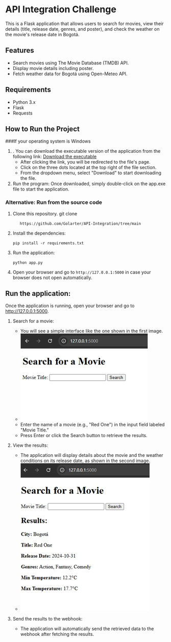 # API Integration Challenge

This is a Flask application that allows users to search for movies, view their details (title, release date, genres, and poster), and check the weather on the movie's release date in Bogotá.

## Features
- Search movies using The Movie Database (TMDB) API.
- Display movie details including poster.
- Fetch weather data for Bogotá using Open-Meteo API.

## Requirements
- Python 3.x
- Flask
- Requests

## How to Run the Project

###If your operating system is Windows
1. . You can download the executable version of the application from the following link: [Download the executable](https://github.com/Golarter/API-Integration/blob/main/dist/app.exe)
    - After clicking the link, you will be redirected to the file's page.
    - Click on the three dots located at the top right of the file section.
    - From the dropdown menu, select "Download" to start downloading the file.
3. Run the program: Once downloaded, simply double-click on the app.exe file to start the application.
   
### Alternative: Run from the source code
1. Clone this repository. git clone
   ```
      https://github.com/Golarter/API-Integration/tree/main
   ```
3. Install the dependencies:
   ```
   pip install -r requirements.txt
   ```
4. Run the application:
   ```
   python app.py
   ```
5. Open your browser and go to `http://127.0.0.1:5000` in case your browser does not open automatically.

## Run the application:
Once the application is running, open your browser and go to http://127.0.0.1:5000.

1. Search for a movie:
    - You will see a simple interface like the one shown in the first image.
    - ![IMAGE 1](https://github.com/Golarter/API-Integration/blob/282809c6fef90019f8476c2c00f66c4f4bd0e693/Templates/IMG%201.jpg)
    - Enter the name of a movie (e.g., "Red One") in the input field labeled "Movie Title."
    - Press Enter or click the Search button to retrieve the results.
2. View the results:
    - The application will display details about the movie and the weather conditions on its release date, as shown in the second image.
    - ![IMAGE 2](https://github.com/Golarter/API-Integration/blob/282809c6fef90019f8476c2c00f66c4f4bd0e693/Templates/IMG%202.jpg)

3. Send the results to the webhook:
    - The application will automatically send the retrieved data to the webhook after fetching the results.
